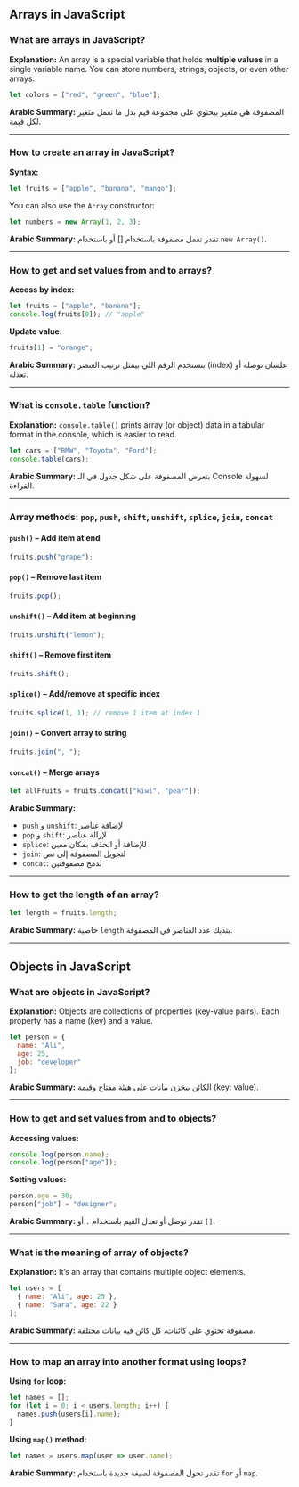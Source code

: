 

## Arrays in JavaScript

### What are arrays in JavaScript?

**Explanation:**
An array is a special variable that holds **multiple values** in a single variable name. You can store numbers, strings, objects, or even other arrays.

```javascript
let colors = ["red", "green", "blue"];
```

**Arabic Summary:**
المصفوفة هي متغير بيحتوي على مجموعة قيم بدل ما تعمل متغير لكل قيمة.

---

### How to create an array in JavaScript?

**Syntax:**

```javascript
let fruits = ["apple", "banana", "mango"];
```

You can also use the `Array` constructor:

```javascript
let numbers = new Array(1, 2, 3);
```

**Arabic Summary:**
تقدر تعمل مصفوفة باستخدام \[] أو باستخدام `new Array()`.

---

### How to get and set values from and to arrays?

**Access by index:**

```javascript
let fruits = ["apple", "banana"];
console.log(fruits[0]); // "apple"
```

**Update value:**

```javascript
fruits[1] = "orange";
```

**Arabic Summary:**
بتستخدم الرقم اللي بيمثل ترتيب العنصر (index) علشان توصله أو تعدله.

---

### What is `console.table` function?

**Explanation:**
`console.table()` prints array (or object) data in a tabular format in the console, which is easier to read.

```javascript
let cars = ["BMW", "Toyota", "Ford"];
console.table(cars);
```

**Arabic Summary:**
بتعرض المصفوفة على شكل جدول في الـ Console لسهولة القراءة.

---

### Array methods: `pop`, `push`, `shift`, `unshift`, `splice`, `join`, `concat`

#### `push()` – Add item at end

```javascript
fruits.push("grape");
```

#### `pop()` – Remove last item

```javascript
fruits.pop();
```

#### `unshift()` – Add item at beginning

```javascript
fruits.unshift("lemon");
```

#### `shift()` – Remove first item

```javascript
fruits.shift();
```

#### `splice()` – Add/remove at specific index

```javascript
fruits.splice(1, 1); // remove 1 item at index 1
```

#### `join()` – Convert array to string

```javascript
fruits.join(", ");
```

#### `concat()` – Merge arrays

```javascript
let allFruits = fruits.concat(["kiwi", "pear"]);
```

**Arabic Summary:**

* `push` و `unshift`: لإضافة عناصر
* `pop` و `shift`: لإزالة عناصر
* `splice`: للإضافة أو الحذف بمكان معين
* `join`: لتحويل المصفوفة إلى نص
* `concat`: لدمج مصفوفتين

---

### How to get the length of an array?

```javascript
let length = fruits.length;
```

**Arabic Summary:**
خاصية `length` بتديك عدد العناصر في المصفوفة.

---

## Objects in JavaScript

### What are objects in JavaScript?

**Explanation:**
Objects are collections of properties (key-value pairs). Each property has a name (key) and a value.

```javascript
let person = {
  name: "Ali",
  age: 25,
  job: "developer"
};
```

**Arabic Summary:**
الكائن بيخزن بيانات على هيئة مفتاح وقيمة (key: value).

---

### How to get and set values from and to objects?

**Accessing values:**

```javascript
console.log(person.name);
console.log(person["age"]);
```

**Setting values:**

```javascript
person.age = 30;
person["job"] = "designer";
```

**Arabic Summary:**
تقدر توصل أو تعدل القيم باستخدام `.` أو `[]`.

---

### What is the meaning of array of objects?

**Explanation:**
It’s an array that contains multiple object elements.

```javascript
let users = [
  { name: "Ali", age: 25 },
  { name: "Sara", age: 22 }
];
```

**Arabic Summary:**
مصفوفة تحتوي على كائنات، كل كائن فيه بيانات مختلفة.

---

### How to map an array into another format using loops?

**Using `for` loop:**

```javascript
let names = [];
for (let i = 0; i < users.length; i++) {
  names.push(users[i].name);
}
```

**Using `map()` method:**

```javascript
let names = users.map(user => user.name);
```

**Arabic Summary:**
تقدر تحول المصفوفة لصيغة جديدة باستخدام `for` أو `map`.

